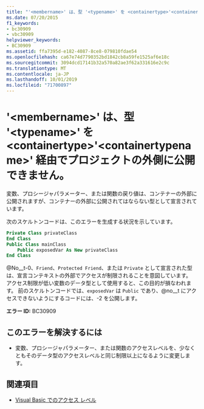 ```yaml
---
title: "'<membername>' は、型 '<typename>' を <containertype>'<containertypename>' 経由でプロジェクトの外側に公開できません。"
ms.date: 07/20/2015
f1_keywords:
- bc30909
- vbc30909
helpviewer_keywords:
- BC30909
ms.assetid: ffa7395d-e182-4087-8ce8-079810fdae54
ms.openlocfilehash: ca67e74d7790352bd1842cb8a59fe1525af6e18c
ms.sourcegitcommit: 3094dcd17141b32a570a82ae3f62a331616e2c9c
ms.translationtype: MT
ms.contentlocale: ja-JP
ms.lasthandoff: 10/01/2019
ms.locfileid: "71700897"
---
```

# <a name="membername-cannot-expose-type-typename-outside-the-project-through-containertype-containertypename"></a>'\<membername>' は、型 '\<typename>' を \<containertype>'\<containertypename>' 経由でプロジェクトの外側に公開できません。
変数、プロシージャパラメーター、または関数の戻り値は、コンテナーの外部に公開されますが、コンテナーの外部に公開されてはならない型として宣言されています。  
  
 次のスケルトンコードは、このエラーを生成する状況を示しています。  
  
```vb  
Private Class privateClass  
End Class  
Public Class mainClass  
    Public exposedVar As New privateClass  
End Class  
```  
  
 @No__t-0、`Friend`、`Protected Friend`、または `Private` として宣言された型は、宣言コンテキストの外部でアクセスが制限されることを意図しています。 アクセス制限が低い変数のデータ型として使用すると、この目的が損なわれます。 前のスケルトンコードでは、`exposedVar` は `Public` であり、@no__t にアクセスできないようにするコードには、-2 を公開します。  
  
 **エラー ID:** BC30909  
  
## <a name="to-correct-this-error"></a>このエラーを解決するには  
  
- 変数、プロシージャパラメーター、または関数のアクセスレベルを、少なくともそのデータ型のアクセスレベルと同じ制限以上になるように変更します。  
  
## <a name="see-also"></a>関連項目

- [Visual Basic でのアクセス レベル](../../../visual-basic/programming-guide/language-features/declared-elements/access-levels.md)

